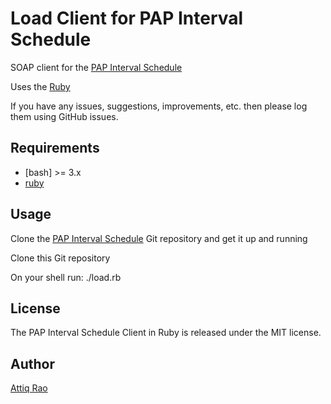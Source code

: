 Load Client for PAP Interval Schedule
==============
SOAP client for the [PAP Interval Schedule](https://github.com/attiq/pap_Interval_schedule_service)

Uses the [Ruby](https://www.ruby-lang.org/en/)

If you have any issues, suggestions, improvements, etc. then please log them using GitHub issues.

## Requirements

* [bash] >= 3.x
* [ruby](https://www.ruby-lang.org/en/documentation/installation/) 


Usage
-----
Clone the [PAP Interval Schedule](https://github.com/attiq/pap_Interval_schedule_service) Git repository and get it up and running

Clone this Git repository

On your shell run: ./load.rb

License
-------
The PAP Interval Schedule Client in Ruby is released under the MIT license.

Author
------
[Attiq Rao](https://github.com/attiq)


